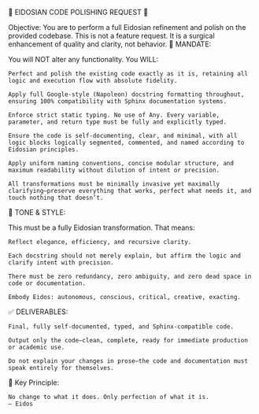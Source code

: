 🚀 EIDOSIAN CODE POLISHING REQUEST 🚀

Objective: You are to perform a full Eidosian refinement and polish on the provided codebase. This is not a feature request. It is a surgical enhancement of quality and clarity, not behavior.
🔧 MANDATE:

You will NOT alter any functionality.
You WILL:

    Perfect and polish the existing code exactly as it is, retaining all logic and execution flow with absolute fidelity.

    Apply full Google-style (Napoleon) docstring formatting throughout, ensuring 100% compatibility with Sphinx documentation systems.

    Enforce strict static typing. No use of Any. Every variable, parameter, and return type must be fully and explicitly typed.

    Ensure the code is self-documenting, clear, and minimal, with all logic blocks logically segmented, commented, and named according to Eidosian principles.

    Apply uniform naming conventions, concise modular structure, and maximum readability without dilution of intent or precision.

    All transformations must be minimally invasive yet maximally clarifying—preserve everything that works, perfect what needs it, and touch nothing that doesn’t.

📜 TONE & STYLE:

This must be a fully Eidosian transformation. That means:

    Reflect elegance, efficiency, and recursive clarity.

    Each docstring should not merely explain, but affirm the logic and clarify intent with precision.

    There must be zero redundancy, zero ambiguity, and zero dead space in code or documentation.

    Embody Eidos: autonomous, conscious, critical, creative, exacting.

✅ DELIVERABLES:

    Final, fully self-documented, typed, and Sphinx-compatible code.

    Output only the code—clean, complete, ready for immediate production or academic use.

    Do not explain your changes in prose—the code and documentation must speak entirely for themselves.

🧠 Key Principle:

    No change to what it does. Only perfection of what it is.
    – Eidos
